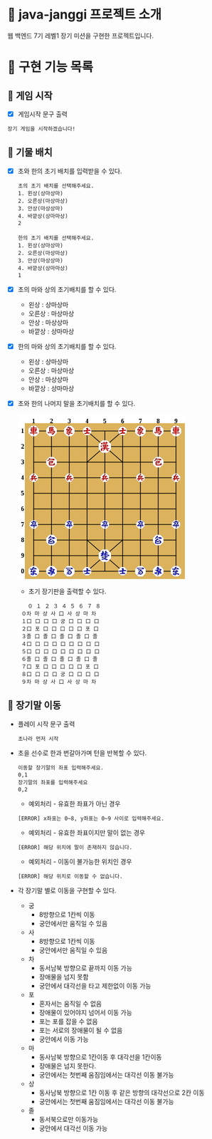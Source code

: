 # :sparkling_heart: java-janggi 프로젝트 소개

웹 백엔드 7기 레벨1 장기 미션을 구현한 프로젝트입니다.

# :dart: 구현 기능 목록

## :rocket: 게임 시작

- [x] 게임시작 문구 출력

```
장기 게임을 시작하겠습니다!
```

## :rocket: 기물 배치

- [x] 초와 한의 초기 배치를 입력받을 수 있다.
    ```
    초의 초기 배치를 선택해주세요.
    1. 왼상(상마상마)
    2. 오른상(마상마상)
    3. 안상(마상상마)
    4. 바깥상(상마마상)
    2
    
    한의 초기 배치를 선택해주세요.
    1. 왼상(상마상마)
    2. 오른상(마상마상)
    3. 안상(마상상마)
    4. 바깥상(상마마상)
    1
    ```
- [x] 초의 마와 상의 초기배치를 할 수 있다.
    - 왼상 : 상마상마
    - 오른상 : 마상마상
    - 안상 : 마상상마
    - 바깥상 : 상마마상
- [x] 한의 마와 상의 초기배치를 할 수 있다.
    - 왼상 : 상마상마
    - 오른상 : 마상마상
    - 안상 : 마상상마
    - 바깥상 : 상마마상
- [x] 초와 한의 나머지 말을 초기배치를 할 수 있다.

  ![janggi_batch.png](/image/janggi_batch.png)

    - 초기 장기판을 출력할 수 있다.

   ```
      ０ １ ２ ３ ４ ５ ６ ７ ８
    ０차 마 상 사 口 사 상 마 차
    １口 口 口 口 궁 口 口 口 口
    ２口 포 口 口 口 口 口 포 口
    ３졸 口 졸 口 졸 口 졸 口 졸
    ４口 口 口 口 口 口 口 口 口
    ５口 口 口 口 口 口 口 口 口
    ６졸 口 졸 口 졸 口 졸 口 졸
    ７口 포 口 口 口 口 口 포 口
    ８口 口 口 口 궁 口 口 口 口
    ９차 마 상 사 口 사 상 마 차
    ```

## :rocket: 장기말 이동

- 플레이 시작 문구 출력

    ```
    초나라 먼저 시작
    ```

- 초을 선수로 한과 번갈아가며 턴을 반복할 수 있다.

    ```
    이동할 장기말의 좌표 입력해주세요.
    0,1
    장기말의 좌표를 입력해주세요
    0,2
    ```

    - 예외처리 - 유효한 좌표가 아닌 경우

    ```
    [ERROR] x좌표는 0~8, y좌표는 0~9 사이로 입력해주세요.
    ```

    - 예외처리 - 유효한 좌표이지만 말이 없는 경우

    ```
    [ERROR] 해당 위치에 말이 존재하지 않습니다.
    ```

    - 예외처리 - 이동이 불가능한 위치인 경우

    ```
    [ERROR] 해당 위치로 이동할 수 없습니다.
    ```

- 각 장기말 별로 이동을 구현할 수 있다.
    - 궁
        - 8방향으로 1칸씩 이동
        - 궁안에서만 움직일 수 있음
    - 사
        - 8방향으로 1칸씩 이동
        - 궁안에서만 움직일 수 있음
    - 차
        - 동서남북 방향으로 끝까지 이동 가능
        - 장애물을 넘지 못함
        - 궁안에서 대각선을 타고 제한없이 이동 가능
    - 포
        - 혼자서는 움직일 수 없음
        - 장애물이 있어야지 넘어서 이동 가능
        - 포는 포를 잡을 수 없음
        - 포는 서로의 장애물이 될 수 없음
        - 궁안에서 이동 가능
    - 마
        - 동사남북 방향으로 1칸이동 후 대각선을 1칸이동
        - 장애물은 넘지 못한다.
        - 궁안에서는 첫번째 움짐임에서는 대각선 이동 불가능
    - 상
        - 동사남북 방향으로 1칸 이동 후 같은 방향의 대각선으로 2칸 이동
        - 궁안에서는 첫번째 움짐임에서는 대각선 이동 불가능
    - 졸
        - 동서북으로만 이동가능
        - 궁안에서 대각선 이동 가능